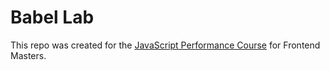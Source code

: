 # Babel Lab

This repo was created for the [JavaScript Performance Course](https://frontendmasters.com/courses/web-performance/) for Frontend Masters.

